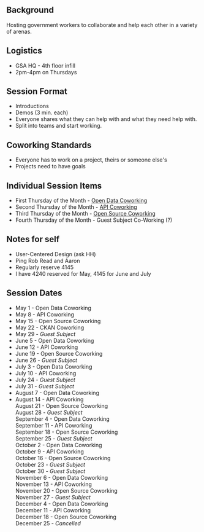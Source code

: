 ## Background 
Hosting government workers to collaborate and help each other in a variety of arenas.  

## Logistics 
* GSA HQ - 4th floor infill 
* 2pm-4pm on Thursdays 

## Session Format 
* Introductions 
* Demos (3 min. each)
* Everyone shares what they can help with and what they need help with.  
* Split into teams and start working.  

## Coworking Standards 
* Everyone has to work on a project, theirs or someone else's 
* Projects need to have goals

## Individual Session Items
* First Thursday of the Month - [Open Data Coworking](https://github.com/gbinal/GSA_Co-Working/blob/master/opendata_coworking.md)
* Second Thursday of the Month - [API Coworking](https://github.com/gbinal/GSA_Co-Working/blob/master/api_coworking.md)
* Third Thursday of the Month - [Open Source Coworking](https://github.com/gbinal/GSA_Co-Working/blob/master/opensource_coworking.md)
* Fourth Thursday of the Month - Guest Subject Co-Working (?) 


## Notes for self
* User-Centered Design (ask HH)
* Ping Rob Read and Aaron 
* Regularly reserve 4145 
* I have 4240 reserved for May, 4145 for June and July

## Session Dates

* May 1 - Open Data Coworking
* May 8 - API Coworking 
* May 15 - Open Source Coworking 
* May 22 - CKAN Coworking  
* May 29 - *Guest Subject* 
* June 5 - Open Data Coworking 
* June 12 - API Coworking 
* June 19 - Open Source Coworking   
* June 26 - *Guest Subject*   
* July 3 - Open Data Coworking   
* July 10 - API Coworking   
* July 24 - *Guest Subject*   
* July 31 - *Guest Subject*   
* August 7 - Open Data Coworking  
* August 14 - API Coworking  
August 21 - Open Source Coworking  
August 28 - *Guest Subject*  
September 4 - Open Data Coworking  
September 11 - API Coworking  
September 18 - Open Source Coworking  
September 25 - *Guest Subject*  
October 2 - Open Data Coworking  
October 9 - API Coworking  
October 16 - Open Source Coworking  
October 23 - *Guest Subject*  
October 30 - *Guest Subject*  
November 6 - Open Data Coworking  
November 13 - API Coworking  
November 20 - Open Source Coworking  
November 27 - *Guest Subject*  
December 4 - Open Data Coworking  
December 11 - API Coworking  
December 18 - Open Source Coworking  
December 25 - *Cancelled*  







